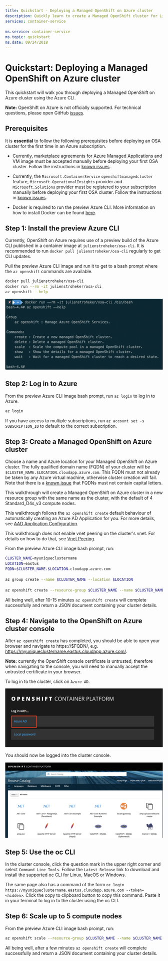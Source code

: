 ```yaml
---
title: Quickstart - Deploying a Managed OpenShift on Azure cluster
description: Quickly learn to create a Managed OpenShift cluster for Linux containers with the Azure CLI.
services: container-service

ms.service: container-service
ms.topic: quickstart
ms.date: 09/24/2018
---
```


# Quickstart: Deploying a Managed OpenShift on Azure cluster

This quickstart will walk you through deploying a Managed OpenShift on Azure
cluster using the Azure CLI.

**Note:** OpenShift on Azure is not officially supported.  For technical
questions, please open GitHub
[issues](https://github.com/Azure/OpenShift/issues).

## Prerequisites

It is **essential** to follow the following prerequisites before deploying an OSA
cluster for the first time in an Azure subscription.

- Currently, marketplace agreements for Azure Managed Applications and VM image
  must be accepted manually before deploying your first OSA cluster.  Follow the
  instructions in [known
  issues](known-issues.md#marketplace-agreements-must-be-accepted-manually).

- Currently, the `Microsoft.ContainerService` `openshiftmanagedcluster` feature,
  `Microsoft.OperationalInsights` provider and `Microsoft.Solutions` provider
  must be registered to your subscription manually before deploying your first
  OSA cluster.  Follow the instructions in [known
  issues](known-issues.md#providers-and-features-must-be-registered-manually).

- Docker is required to run the preview Azure CLI.  More information on how to
  install Docker can be found [here](https://docs.docker.com/install/).

## Step 1: Install the preview Azure CLI

Currently, OpenShift on Azure requires use of a preview build of the Azure CLI
published in a container image at `julienstroheker/osa-cli`.  It is recommended
to run `docker pull julienstroheker/osa-cli` regularly to get CLI updates.

Pull the preview Azure CLI image and run it to get to a bash prompt where the
`az openshift` commands are available.

```bash
docker pull julienstroheker/osa-cli
docker run --rm -it julienstroheker/osa-cli
az openshift --help
```

![](./media/OSA_AZ_CLI.png)

## Step 2: Log in to Azure

From the preview Azure CLI image bash prompt, run `az login` to log in to Azure.

```bash
az login
```

If you have access to multiple subscriptions, run `az account set -s
SUBSCRIPTION_ID` to default to the correct subscription.

## Step 3: Create a Managed OpenShift on Azure cluster

Choose a name and Azure location for your Managed OpenShift on Azure cluster.
The fully qualified domain name (FQDN) of your cluster will be
`$CLUSTER_NAME.$LOCATION.cloudapp.azure.com`.  This FQDN must not already be
taken by any Azure virtual machine, otherwise cluster creation will fail.  Note
that there is a [known
issue](known-issues.md#cannot-create-cluster-with-fqdns-containing-capital-letters)
that FQDNs must not contain capital letters.

This walkthrough will create a Managed OpenShift on Azure cluster in a new
resource group with the same name as the cluster, with the default of 4
Standard_D4s_v3 compute nodes.

This walkthrough follows the `az openshift create` default behaviour of
automatically creating an Azure AD Application for you.  For more details, see
[AAD Application Configuration](aad-application-configuration.md).

This walkthrough does not enable vnet peering on the cluster's vnet.  For
details on how to do that, see [Vnet Peering](vnet-peering.md).

From the preview Azure CLI image bash prompt, run:

```bash
CLUSTER_NAME=myuniqueclustername
LOCATION=eastus
FQDN=$CLUSTER_NAME.$LOCATION.cloudapp.azure.com

az group create --name $CLUSTER_NAME --location $LOCATION

az openshift create --resource-group $CLUSTER_NAME --name $CLUSTER_NAME -l $LOCATION --fqdn $FQDN
```

All being well, after 10-15 minutes `az openshift create` will complete
successfully and return a JSON document containing your cluster details.

## Step 4: Navigate to the OpenShift on Azure cluster console

After `az openshift create` has completed, you should be able to open your
browser and navigate to https://$FQDN/, e.g.
https://myuniqueclustername.eastus.cloudapp.azure.com/.

**Note:** currently the OpenShift console certificate is untrusted, therefore
when navigating to the console, you will need to manually accept the untrusted
certificate in your browser.

To log in to the cluster, click on `Azure AD`.

![](./media/OSA_Auth.png)

You should now be logged into the cluster console.

![](./media/OSA_Console.png)

## Step 5: Use the oc CLI

In the cluster console, click the question mark in the upper right corner and
select `Command Line Tools`.  Follow the `Latest Release` link to download and
install the supported oc CLI for Linux, MacOS or Windows.

The same page also has a command of the form `oc login
https://myuniqueclustername.eastus.cloudapp.azure.com --token=<hidden>`.  Click
the copy to clipboard button to copy this command.  Paste it in your terminal to
log in to the cluster using the oc CLI.

## Step 6: Scale up to 5 compute nodes

From the preview Azure CLI image bash prompt, run:

```bash
az openshift scale --resource-group $CLUSTER_NAME --name $CLUSTER_NAME --compute-count 5
```

All being well, after a few minutes `az openshift create` will complete
successfully and return a JSON document containing your cluster details.
